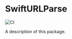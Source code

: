 # SwiftURLParse
![CI](https://github.com/andooown/SwiftURLParse/workflows/CI/badge.svg)

A description of this package.

